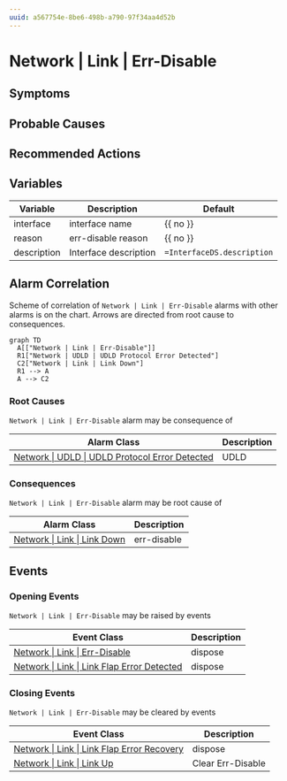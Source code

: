 ```yaml
---
uuid: a567754e-8be6-498b-a790-97f34aa4d52b
---
```

# Network | Link | Err-Disable

## Symptoms

## Probable Causes

## Recommended Actions

## Variables

Variable | Description | Default
--- | --- | ---
interface | interface name | {{ no }}
reason | err-disable reason | {{ no }}
description | Interface description | `=InterfaceDS.description`

## Alarm Correlation

Scheme of correlation of `Network | Link | Err-Disable` alarms with other alarms is on the chart. 
Arrows are directed from root cause to consequences.

```mermaid
graph TD
  A[["Network | Link | Err-Disable"]]
  R1["Network | UDLD | UDLD Protocol Error Detected"]
  C2["Network | Link | Link Down"]
  R1 --> A
  A --> C2
```

### Root Causes
`Network | Link | Err-Disable` alarm may be consequence of

Alarm Class | Description
--- | ---
[Network \| UDLD \| UDLD Protocol Error Detected](../udld/udld-protocol-error-detected.md) | UDLD

### Consequences
`Network | Link | Err-Disable` alarm may be root cause of

Alarm Class | Description
--- | ---
[Network \| Link \| Link Down](link-down.md) | err-disable

## Events

### Opening Events
`Network | Link | Err-Disable` may be raised by events

Event Class | Description
--- | ---
[Network \| Link \| Err-Disable](../../../event-classes/network/link/err-disable.md) | dispose
[Network \| Link \| Link Flap Error Detected](../../../event-classes/network/link/link-flap-error-detected.md) | dispose

### Closing Events
`Network | Link | Err-Disable` may be cleared by events

Event Class | Description
--- | ---
[Network \| Link \| Link Flap Error Recovery](../../../event-classes/network/link/link-flap-error-recovery.md) | dispose
[Network \| Link \| Link Up](../../../event-classes/network/link/link-up.md) | Clear Err-Disable
